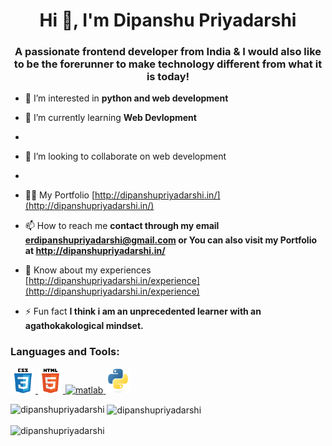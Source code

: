 <h1 align="center">Hi 👋, I'm Dipanshu Priyadarshi</h1>
<h3 align="center">A passionate frontend developer from India & I would also like to be the forerunner to make technology different from what it is today!</h3>

- 👀 I’m interested in **python and web development**

- 🌱 I’m currently learning **Web Devlopment**
- 
- 💞️ I’m looking to collaborate on web development
- 
- 👨‍💻 My Portfolio [http://dipanshupriyadarshi.in/](http://dipanshupriyadarshi.in/)

- 📫 How to reach me **contact through my email erdipanshupriyadarshi@gmail.com or You can also visit my Portfolio at http://dipanshupriyadarshi.in/**

- 📄 Know about my experiences [http://dipanshupriyadarshi.in/experience](http://dipanshupriyadarshi.in/experience)

- ⚡ Fun fact **I think i am an unprecedented learner with an agathokakological mindset.**



<h3 align="left">Languages and Tools:</h3>
<p align="left"> <a href="https://www.w3schools.com/css/" target="_blank"> <img src="https://raw.githubusercontent.com/devicons/devicon/master/icons/css3/css3-original-wordmark.svg" alt="css3" width="40" height="40"/> </a> <a href="https://www.w3.org/html/" target="_blank"> <img src="https://raw.githubusercontent.com/devicons/devicon/master/icons/html5/html5-original-wordmark.svg" alt="html5" width="40" height="40"/> </a> <a href="https://www.mathworks.com/" target="_blank"> <img src="https://raw.githubusercontent.com/simple-icons/simple-icons/master/icons/mathworks.svg" alt="matlab" width="40" height="40"/> </a> <a href="https://www.python.org" target="_blank"> <img src="https://raw.githubusercontent.com/devicons/devicon/master/icons/python/python-original.svg" alt="python" width="40" height="40"/> </a> </p>

<p><img align="left" src="https://github-readme-stats.vercel.app/api/top-langs?username=dipanshupriyadarshi&show_icons=true&locale=en&layout=compact" alt="dipanshupriyadarshi" /></p>

<p>&nbsp;<img align="center" src="https://github-readme-stats.vercel.app/api?username=dipanshupriyadarshi&show_icons=true&locale=en" alt="dipanshupriyadarshi" /></p>

<p><img align="center" src="https://github-readme-streak-stats.herokuapp.com/?user=dipanshupriyadarshi&" alt="dipanshupriyadarshi" /></p>


<!---
dipanshupriyadarshi01/dipanshupriyadarshi01 is a ✨ special ✨ repository because its `README.md` (this file) appears on your GitHub profile.
You can click the Preview link to take a look at your changes.
--->
